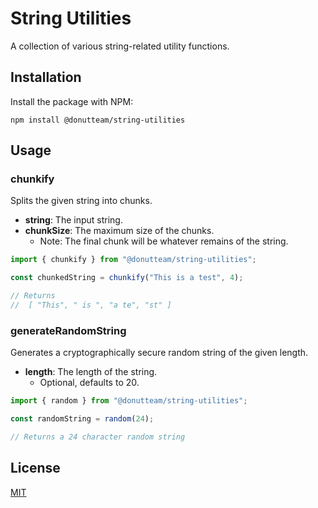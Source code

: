 # String Utilities
A collection of various string-related utility functions.

## Installation
Install the package with NPM:

```
npm install @donutteam/string-utilities
```

## Usage
### chunkify
Splits the given string into chunks.

* **string**: The input string.
* **chunkSize**: The maximum size of the chunks.
	* Note: The final chunk will be whatever remains of the string.

```js
import { chunkify } from "@donutteam/string-utilities";

const chunkedString = chunkify("This is a test", 4);

// Returns
// 	[ "This", " is ", "a te", "st" ]
```

### generateRandomString
Generates a cryptographically secure random string of the given length.

* **length**: The length of the string. 
	* Optional, defaults to 20.

```js
import { random } from "@donutteam/string-utilities";

const randomString = random(24);

// Returns a 24 character random string
```

## License
[MIT](https://github.com/donutteam/string-utilities/blob/main/LICENSE.md)